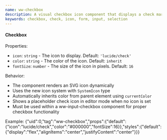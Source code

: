 ```yaml
---
name: ww-checkbox
description: A visual checkbox icon component that displays a check mark. This component must be used within a ww-input-checkbox for proper functionality
keywords: checkbox, check, icon, form, input, selection
---
```


#### Checkbox

Properties:
- `icon`: `string` - The icon to display. Default: `'lucide/check'`
- `color`: `string` - The color of the icon. Default: `inherit`
- `fontSize`: `number` - The size of the icon in pixels. Default: `16`

Behavior:
- The component renders an SVG icon dynamically
- Uses the new icon system with `SystemIcon` type
- Automatically inherits color from parent element using `currentColor`
- Shows a placeholder check icon in editor mode when no icon is set
- Must be used within a ww-input-checkbox component for proper checkbox functionality

Example:
<elements>
{"uid":0,"tag":"ww-checkbox","props":{"default":{"icon":"lucide/check","color":"#000000","fontSize":16}},"styles":{"default":{"display":"flex","alignItems":"center","justifyContent":"center"}}}
</elements>